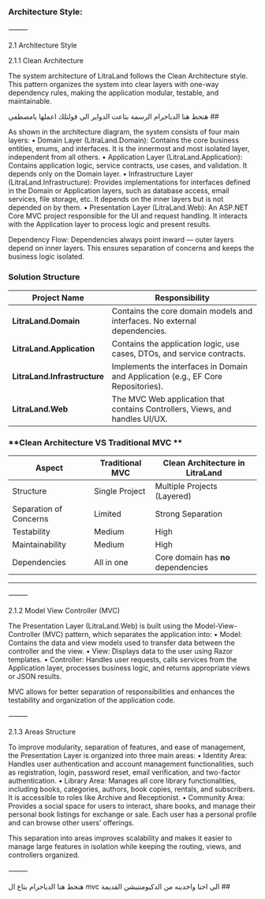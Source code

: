 
### Architecture Style:

⸻

2.1 Architecture Style

2.1.1 Clean Architecture

The system architecture of LitraLand follows the Clean Architecture style. This pattern organizes the system into clear layers with one-way dependency rules, making the application modular, testable, and maintainable.

هنحط هنا الدياجرام الرسمة بتاعت الدواير الي قولتلك اعملها يامصطفي ##  

As shown in the architecture diagram, the system consists of four main layers:
	•	Domain Layer (LitraLand.Domain):
Contains the core business entities, enums, and interfaces. It is the innermost and most isolated layer, independent from all others.
	•	Application Layer (LitraLand.Application):
Contains application logic, service contracts, use cases, and validation. It depends only on the Domain layer.
	•	Infrastructure Layer (LitraLand.Infrastructure):
Provides implementations for interfaces defined in the Domain or Application layers, such as database access, email services, file storage, etc. It depends on the inner layers but is not depended on by them.
	•	Presentation Layer (LitraLand.Web):
An ASP.NET Core MVC project responsible for the UI and request handling. It interacts with the Application layer to process logic and present results.

Dependency Flow:
Dependencies always point inward — outer layers depend on inner layers. This ensures separation of concerns and keeps the business logic isolated.

### **Solution Structure**

| Project Name                 | Responsibility                                                                    |
| ---------------------------- | --------------------------------------------------------------------------------- |
| **LitraLand.Domain**         | Contains the core domain models and interfaces. No external dependencies.         |
| **LitraLand.Application**    | Contains the application logic, use cases, DTOs, and service contracts.           |
| **LitraLand.Infrastructure** | Implements the interfaces in Domain and Application (e.g., EF Core Repositories). |
| **LitraLand.Web**            | The MVC Web application that contains Controllers, Views, and handles UI/UX.      |


### **Clean Architecture VS Traditional MVC **

| Aspect                 | Traditional MVC | Clean Architecture in LitraLand     |
| ---------------------- | --------------- | ----------------------------------- |
| Structure              | Single Project  | Multiple Projects (Layered)         |
| Separation of Concerns | Limited         | Strong Separation                   |
| Testability            | Medium          | High                                |
| Maintainability        | Medium          | High                                |
| Dependencies           | All in one      | Core domain has **no** dependencies |

---

⸻

2.1.2 Model View Controller (MVC)

The Presentation Layer (LitraLand.Web) is built using the Model-View-Controller (MVC) pattern, which separates the application into:
	•	Model:
Contains the data and view models used to transfer data between the controller and the view.
	•	View:
Displays data to the user using Razor templates.
	•	Controller:
Handles user requests, calls services from the Application layer, processes business logic, and returns appropriate views or JSON results.

MVC allows for better separation of responsibilities and enhances the testability and organization of the application code.

⸻

2.1.3 Areas Structure

To improve modularity, separation of features, and ease of management, the Presentation Layer is organized into three main areas:
	•	Identity Area:
Handles user authentication and account management functionalities, such as registration, login, password reset, email verification, and two-factor authentication.
	•	Library Area:
Manages all core library functionalities, including books, categories, authors, book copies, rentals, and subscribers. It is accessible to roles like Archive and Receptionist.
	•	Community Area:
Provides a social space for users to interact, share books, and manage their personal book listings for exchange or sale. Each user has a personal profile and can browse other users’ offerings.

This separation into areas improves scalability and makes it easier to manage large features in isolation while keeping the routing, views, and controllers organized.

⸻

هنحط هنا الدياجرام بتاع ال mvc الي احنا واخدينه من الدكيومنتيشن القديمة ## 





